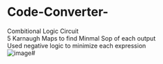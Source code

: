 # Code-Converter-
Combitional Logic Circuit\
5 Karnaugh Maps to find Minmal Sop of each output\
Used negative logic to minimize each expression
\
![image](https://github.com/DDI-0/Code-Converter-/assets/136271811/97f7a8a9-42f7-4476-a3e4-a8ad932fc002)#
